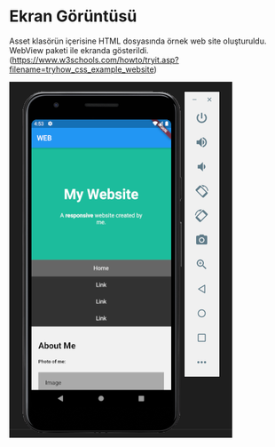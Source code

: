 # Ekran Görüntüsü

Asset klasörün içerisine HTML dosyasında örnek web site oluşturuldu. WebView paketi ile ekranda gösterildi.
(https://www.w3schools.com/howto/tryit.asp?filename=tryhow_css_example_website)

![](asset/ss.png)


